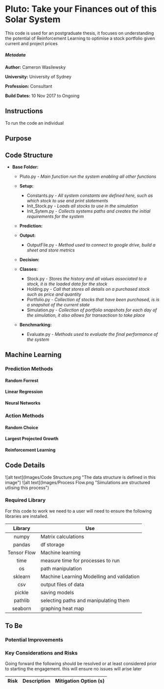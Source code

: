 # Pluto: Take your Finances out of this Solar System #
This code is used for an postgraduate thesis, it focuses on understanding the potential of 
Reinforcement Learning to optimise a stock portfolio given current and project prices

##### Metadata #####
**Author:** Cameron Wasilewsky

**University:** University of Sydney

**Profession:** Consultant

**Build Dates:** 10 Nov 2017 to Ongoing
## Instructions ##

To run the code an individual 
## Purpose ##

## Code Structure ##
* **Base Folder:**
    * Pluto.py - _Main function run the system enabling all other functions_
    * **Setup:**
        * Constants.py - _All system constants are defined here, such as which stock to use and print statements_
        * Init_Stock.py - _Loads all stocks to use in the simulation_
        * Init_Sytem.py - _Collects systems paths and creates the initial requirements for the system_
    * **Prediction:**
        
    * **Output:**
        * OutputFile.py - _Method used to connect to google drive, build a sheet and store metrics_
    * **Decision:**
        
    * **Classes:**
        * Stock.py - _Stores the history and all values associated to a stock, it is the loaded data for the stock_
        * Holding.py - _Call that stores all details on a purchased stock such as price and quantity_
        * Portfolio.py - _Collection of stocks that have been purchased, is is a snapshot of the current state_
        * Simulation.py - _Collection of portfolio snapshots for each day of the simulation, it also allows for transactiosn to take place_
    * **Benchmarking:**
        * Evaluate.py - _Methods used to evaluate the final performance of the system_
    
## Machine Learning ##
### Prediction Methods ###
#### Random Forrest ####
#### Linear Regression ####
#### Neural Networks ####
### Action Methods ###
#### Random Choice ####
#### Largest Projected Growth ####
#### Reinforcement Learning ####

## Code Details ##
![alt text](Images/Code Structure.png "The data structure is defined in this image")
![alt text](Images/Process Flow.png "Simulations are structured utlising this process")

### Required Library ###
For this code to work we need to a user will need to ensure the following libraries are installed.

| Library        | Use          |
| :-------------: |-------------|
| numpy | Matrix calculations |
| pandas | df storage|
| Tensor Flow | Machine learning|
| time | measure time for processes to run|
| os | path manipulation|
| sklearn | Machine Learning Modelling and validation|
| csv | output files of data|
| pickle | saving models|
| pathlib | selecting paths and manipulating them|
| seaborn | graphing heat map|


## To Be ##
### Potential Improvements ###

### Key Considerations and Risks ###
Going forward the following should be resolved or at least considered prior to starting the engagement. this will ensure no issues will arise later

|Risk	|Description	|Mitigation Option (s)|
|:-------------: |-----------------|-------------|

